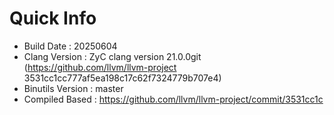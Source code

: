 # Quick Info
* Build Date : 20250604
* Clang Version : ZyC clang version 21.0.0git (https://github.com/llvm/llvm-project 3531cc1cc777af5ea198c17c62f7324779b707e4)
* Binutils Version : master
* Compiled Based : https://github.com/llvm/llvm-project/commit/3531cc1c


